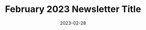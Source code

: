 ---
title: February 2023 Newsletter Title
date: "2023-02-28"
img: "https://pngimg.com/uploads/mr_bean/mr_bean_PNG32.png"
embedLink: "https://www.canva.com/design/DAFbrvCBCBA/view"
---